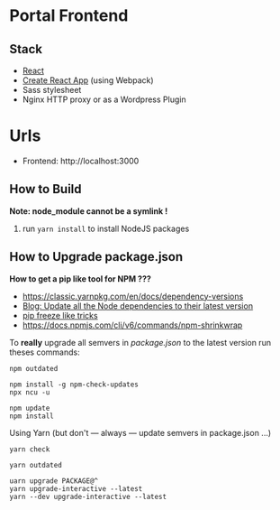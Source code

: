 # Portal Frontend

## Stack

* [React](https://reactjs.org)
* [Create React App](https://create-react-app.dev) (using Webpack)
* Sass stylesheet
* Nginx HTTP proxy or as a Wordpress Plugin

# Urls

* Frontend: http://localhost:3000

## How to Build

**Note: node_module cannot be a symlink !**

1. run `yarn install` to install NodeJS packages

## How to Upgrade package.json

**How to get a pip like tool for NPM ???**

* https://classic.yarnpkg.com/en/docs/dependency-versions
* [Blog: Update all the Node dependencies to their latest version](https://flaviocopes.com/update-npm-dependencies)
* [pip freeze like tricks](https://stackoverflow.com/questions/17576243/pip-freeze-for-node-and-npm)
* https://docs.npmjs.com/cli/v6/commands/npm-shrinkwrap

To **really** upgrade all semvers in *package.json* to the latest version run theses commands:

```
npm outdated

npm install -g npm-check-updates
npx ncu -u

npm update
npm install
```

Using Yarn (but don't — always — update semvers in package.json ...)

```
yarn check

yarn outdated

uarn upgrade PACKAGE@^
yarn upgrade-interactive --latest
yarn --dev upgrade-interactive --latest
```
